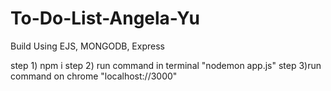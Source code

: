 # To-Do-List-Angela-Yu
Build Using EJS, MONGODB, Express


step 1) npm i 
step 2) run command in terminal "nodemon app.js"
step 3)run command on chrome "localhost://3000"
